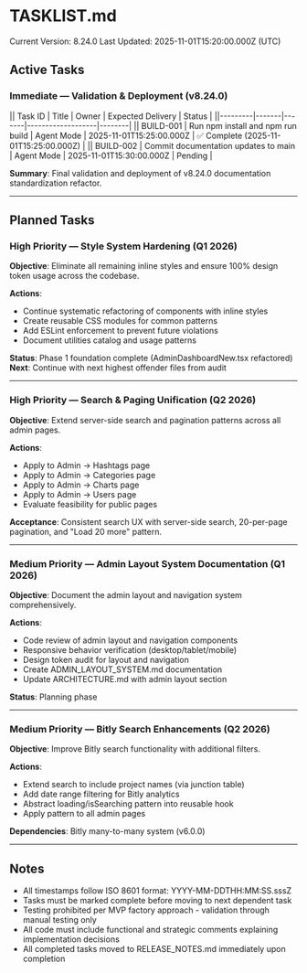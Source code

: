 # TASKLIST.md
Current Version: 8.24.0
Last Updated: 2025-11-01T15:20:00.000Z (UTC)

## Active Tasks

### Immediate — Validation & Deployment (v8.24.0)

|| Task ID | Title | Owner | Expected Delivery | Status |
||---------|-------|-------|-------------------|--------|
|| BUILD-001 | Run npm install and npm run build | Agent Mode | 2025-11-01T15:25:00.000Z | ✅ Complete (2025-11-01T15:25:00.000Z) |
|| BUILD-002 | Commit documentation updates to main | Agent Mode | 2025-11-01T15:30:00.000Z | Pending |

**Summary**: Final validation and deployment of v8.24.0 documentation standardization refactor.

---

## Planned Tasks

### High Priority — Style System Hardening (Q1 2026)

**Objective**: Eliminate all remaining inline styles and ensure 100% design token usage across the codebase.

**Actions**:
- Continue systematic refactoring of components with inline styles
- Create reusable CSS modules for common patterns
- Add ESLint enforcement to prevent future violations
- Document utilities catalog and usage patterns

**Status**: Phase 1 foundation complete (AdminDashboardNew.tsx refactored)
**Next**: Continue with next highest offender files from audit

---

### High Priority — Search & Paging Unification (Q2 2026)

**Objective**: Extend server-side search and pagination patterns across all admin pages.

**Actions**:
- Apply to Admin → Hashtags page
- Apply to Admin → Categories page
- Apply to Admin → Charts page
- Apply to Admin → Users page
- Evaluate feasibility for public pages

**Acceptance**: Consistent search UX with server-side search, 20-per-page pagination, and "Load 20 more" pattern.

---

### Medium Priority — Admin Layout System Documentation (Q1 2026)

**Objective**: Document the admin layout and navigation system comprehensively.

**Actions**:
- Code review of admin layout and navigation components
- Responsive behavior verification (desktop/tablet/mobile)
- Design token audit for layout and navigation
- Create ADMIN_LAYOUT_SYSTEM.md documentation
- Update ARCHITECTURE.md with admin layout section

**Status**: Planning phase

---

### Medium Priority — Bitly Search Enhancements (Q2 2026)

**Objective**: Improve Bitly search functionality with additional filters.

**Actions**:
- Extend search to include project names (via junction table)
- Add date range filtering for Bitly analytics
- Abstract loading/isSearching pattern into reusable hook
- Apply pattern to all admin pages

**Dependencies**: Bitly many-to-many system (v6.0.0)

---

## Notes

- All timestamps follow ISO 8601 format: YYYY-MM-DDTHH:MM:SS.sssZ
- Tasks must be marked complete before moving to next dependent task
- Testing prohibited per MVP factory approach - validation through manual testing only
- All code must include functional and strategic comments explaining implementation decisions
- All completed tasks moved to RELEASE_NOTES.md immediately upon completion
